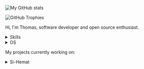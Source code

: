 

![My GitHub stats](https://github-readme-stats.vercel.app/api?username=thomrib)

![GitHub Trophies](https://github-profile-trophy.vercel.app/?username=blandskron&theme=radical) 

Hi, I'm Thomas, software developer and open source enthusiast.

<details>
  <summary>Skills</summary>

- JavaScript
- PHP (Native, Laravel)
- VB.NET             
- Python
</details>

<details>
  <summary>OS</summary>
  
- Linux
- MacOS
- Windows
</details>

My projects currently working on:
<details>
<summary>Si-Hemat</summary>

- [Si-Hemat](https://github.com/thomrib/Si-Hemat) - to track income and expenses for personal audit needs
</details>

